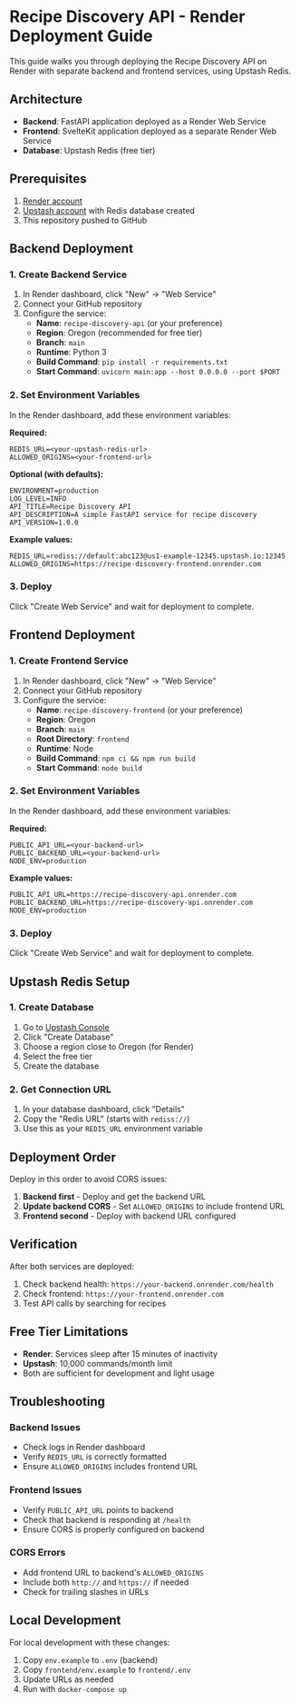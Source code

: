 # Recipe Discovery API - Render Deployment Guide

This guide walks you through deploying the Recipe Discovery API on Render with separate backend and frontend services, using Upstash Redis.

## Architecture

- **Backend**: FastAPI application deployed as a Render Web Service
- **Frontend**: SvelteKit application deployed as a separate Render Web Service  
- **Database**: Upstash Redis (free tier)

## Prerequisites

1. [Render account](https://render.com)
2. [Upstash account](https://upstash.com) with Redis database created
3. This repository pushed to GitHub

## Backend Deployment

### 1. Create Backend Service

1. In Render dashboard, click "New" → "Web Service"
2. Connect your GitHub repository
3. Configure the service:
   - **Name**: `recipe-discovery-api` (or your preference)
   - **Region**: Oregon (recommended for free tier)
   - **Branch**: `main`
   - **Runtime**: Python 3
   - **Build Command**: `pip install -r requirements.txt`
   - **Start Command**: `uvicorn main:app --host 0.0.0.0 --port $PORT`

### 2. Set Environment Variables

In the Render dashboard, add these environment variables:

**Required:**
```
REDIS_URL=<your-upstash-redis-url>
ALLOWED_ORIGINS=<your-frontend-url>
```

**Optional (with defaults):**
```
ENVIRONMENT=production
LOG_LEVEL=INFO
API_TITLE=Recipe Discovery API
API_DESCRIPTION=A simple FastAPI service for recipe discovery
API_VERSION=1.0.0
```

**Example values:**
```
REDIS_URL=rediss://default:abc123@us1-example-12345.upstash.io:12345
ALLOWED_ORIGINS=https://recipe-discovery-frontend.onrender.com
```

### 3. Deploy

Click "Create Web Service" and wait for deployment to complete.

## Frontend Deployment

### 1. Create Frontend Service

1. In Render dashboard, click "New" → "Web Service"
2. Connect your GitHub repository
3. Configure the service:
   - **Name**: `recipe-discovery-frontend` (or your preference)
   - **Region**: Oregon
   - **Branch**: `main`
   - **Root Directory**: `frontend`
   - **Runtime**: Node
   - **Build Command**: `npm ci && npm run build`
   - **Start Command**: `node build`

### 2. Set Environment Variables

In the Render dashboard, add these environment variables:

**Required:**
```
PUBLIC_API_URL=<your-backend-url>
PUBLIC_BACKEND_URL=<your-backend-url>
NODE_ENV=production
```

**Example values:**
```
PUBLIC_API_URL=https://recipe-discovery-api.onrender.com
PUBLIC_BACKEND_URL=https://recipe-discovery-api.onrender.com
NODE_ENV=production
```

### 3. Deploy

Click "Create Web Service" and wait for deployment to complete.

## Upstash Redis Setup

### 1. Create Database

1. Go to [Upstash Console](https://console.upstash.com/)
2. Click "Create Database"
3. Choose a region close to Oregon (for Render)
4. Select the free tier
5. Create the database

### 2. Get Connection URL

1. In your database dashboard, click "Details"
2. Copy the "Redis URL" (starts with `rediss://`)
3. Use this as your `REDIS_URL` environment variable

## Deployment Order

Deploy in this order to avoid CORS issues:

1. **Backend first** - Deploy and get the backend URL
2. **Update backend CORS** - Set `ALLOWED_ORIGINS` to include frontend URL
3. **Frontend second** - Deploy with backend URL configured

## Verification

After both services are deployed:

1. Check backend health: `https://your-backend.onrender.com/health`
2. Check frontend: `https://your-frontend.onrender.com`
3. Test API calls by searching for recipes

## Free Tier Limitations

- **Render**: Services sleep after 15 minutes of inactivity
- **Upstash**: 10,000 commands/month limit
- Both are sufficient for development and light usage

## Troubleshooting

### Backend Issues
- Check logs in Render dashboard
- Verify `REDIS_URL` is correctly formatted
- Ensure `ALLOWED_ORIGINS` includes frontend URL

### Frontend Issues
- Verify `PUBLIC_API_URL` points to backend
- Check that backend is responding at `/health`
- Ensure CORS is properly configured on backend

### CORS Errors
- Add frontend URL to backend's `ALLOWED_ORIGINS`
- Include both `http://` and `https://` if needed
- Check for trailing slashes in URLs

## Local Development

For local development with these changes:

1. Copy `env.example` to `.env` (backend)
2. Copy `frontend/env.example` to `frontend/.env` 
3. Update URLs as needed
4. Run with `docker-compose up`
